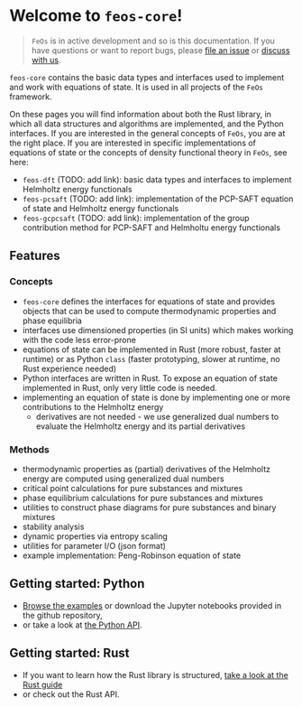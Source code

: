 # Welcome to `feos-core`!

> `FeOs` is in active development and so is this documentation. If you have questions or want to report bugs, please [file an issue](https://github.com/feos-org/feos-core/issues) or [discuss with us](https://github.com/feos-org/feos-core/discussions).

`feos-core` contains the basic data types and interfaces used to implement and work with equations of state.
It is used in all projects of the `FeOs` framework.

On these pages you will find information about both the Rust library, in which all data structures and algorithms are implemented,
and the Python interfaces.
If you are interested in the general concepts of `FeOs`, you are at the right place.
If you are interested in specific implementations of equations of state or the concepts of density functional theory in `FeOs`, see here:

- `feos-dft` (TODO: add link): basic data types and interfaces to implement Helmholtz energy functionals
- `feos-pcsaft` (TODO: add link): implementation of the PCP-SAFT equation of state and Helmholtz energy functionals
- `feos-gcpcsaft` (TODO: add link): implementation of the group contribution method for PCP-SAFT and Helmholtu energy functionals

## Features

### Concepts

- `feos-core` defines the interfaces for equations of state and provides objects that can be used to compute thermodynamic properties and phase equilibria
- interfaces use dimensioned properties (in SI units) which makes working with the code less error-prone
- equations of state can be implemented in Rust (more robust, faster at runtime) or as Python `class` (faster prototyping, slower at runtime, no Rust experience needed)
- Python interfaces are written in Rust. To expose an equation of state implemented in Rust, only very little code is needed.
- implementing an equation of state is done by implementing one or more contributions to the Helmholtz energy
  - derivatives are not needed - we use generalized dual numbers to evaluate the Helmholtz energy and its partial derivatives

### Methods

- thermodynamic properties as (partial) derivatives of the Helmholtz energy are computed using generalized dual numbers
- critical point calculations for pure substances and mixtures
- phase equilibrium calculations for pure substances and mixtures
- utilities to construct phase diagrams for pure substances and binary mixtures
- stability analysis
- dynamic properties via entropy scaling
- utilities for parameter I/O (json format)
- example implementation: Peng-Robinson equation of state

## Getting started: Python

- [Browse the examples](examples/index.rst) or download the Jupyter notebooks provided in the github repository,
- or take a look at [the Python API](api.rst).

## Getting started: Rust

- If you want to learn how the Rust library is structured, [take a look at the Rust guide](devguide/equation_of_state/index.rst)
- or check out the Rust API.

